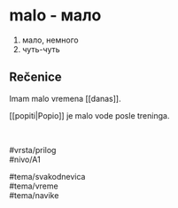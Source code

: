 # malo - мало

1. мало, немного  
2. чуть-чуть

## Rečenice

Imam malo vremena [[danas]].

[[popiti|Popio]] je malo vode posle treninga.

<br>

#vrsta/prilog  
#nivo/A1  

#tema/svakodnevica  
#tema/vreme  
#tema/navike  
